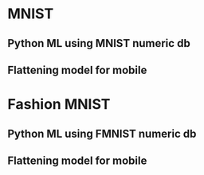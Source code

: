 # MNIST
## Python ML using MNIST numeric db
## Flattening model for mobile

# Fashion MNIST
## Python ML using FMNIST numeric db
## Flattening model for mobile
